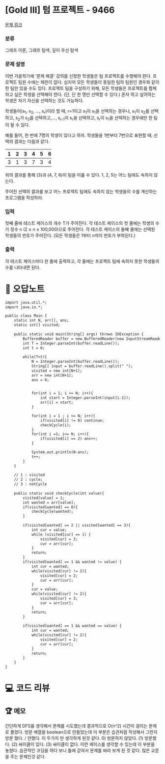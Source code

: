 # [Gold III] 텀 프로젝트 - 9466 

[문제 링크](https://www.acmicpc.net/problem/9466) 

### 분류

그래프 이론, 그래프 탐색, 깊이 우선 탐색

### 문제 설명

<p>이번 가을학기에 '문제 해결' 강의를 신청한 학생들은 텀 프로젝트를 수행해야 한다. 프로젝트 팀원 수에는 제한이 없다. 심지어 모든 학생들이 동일한 팀의 팀원인 경우와 같이 한 팀만 있을 수도 있다. 프로젝트 팀을 구성하기 위해, 모든 학생들은 프로젝트를 함께하고 싶은 학생을 선택해야 한다. (단, 단 한 명만 선택할 수 있다.) 혼자 하고 싶어하는 학생은 자기 자신을 선택하는 것도 가능하다.</p>

<p>학생들이(s<sub>1</sub>, s<sub>2</sub>, ..., s<sub>r</sub>)이라 할 때, r=1이고 s<sub>1</sub>이 s<sub>1</sub>을 선택하는 경우나, s<sub>1</sub>이 s<sub>2</sub>를 선택하고, s<sub>2</sub>가 s<sub>3</sub>를 선택하고,..., s<sub>r-1</sub>이 s<sub>r</sub>을 선택하고, s<sub>r</sub>이 s<sub>1</sub>을 선택하는 경우에만 한 팀이 될 수 있다.</p>

<p>예를 들어, 한 반에 7명의 학생이 있다고 하자. 학생들을 1번부터 7번으로 표현할 때, 선택의 결과는 다음과 같다.</p>

<table class="table table-bordered" style="width:30%">
	<thead>
		<tr>
			<th>1</th>
			<th>2</th>
			<th>3</th>
			<th>4</th>
			<th>5</th>
			<th>6</th>
			<th>7</th>
		</tr>
	</thead>
	<tbody>
		<tr>
			<td>3</td>
			<td>1</td>
			<td>3</td>
			<td>7</td>
			<td>3</td>
			<td>4</td>
			<td>6</td>
		</tr>
	</tbody>
</table>

<p>위의 결과를 통해 (3)과 (4, 7, 6)이 팀을 이룰 수 있다. 1, 2, 5는 어느 팀에도 속하지 않는다.</p>

<p>주어진 선택의 결과를 보고 어느 프로젝트 팀에도 속하지 않는 학생들의 수를 계산하는 프로그램을 작성하라.</p>

### 입력 

 <p>첫째 줄에 테스트 케이스의 개수 T가 주어진다. 각 테스트 케이스의 첫 줄에는 학생의 수가 정수 n (2 ≤ n ≤ 100,000)으로 주어진다. 각 테스트 케이스의 둘째 줄에는 선택된 학생들의 번호가 주어진다. (모든 학생들은 1부터 n까지 번호가 부여된다.)</p>

### 출력 

 <p>각 테스트 케이스마다 한 줄에 출력하고, 각 줄에는 프로젝트 팀에 속하지 못한 학생들의 수를 나타내면 된다.</p>



#  🚀  오답노트 

```diff
import java.util.*;
import java.io.*;

public class Main {
    static int N, arr[], ans;
    static int[] visited;
    
    public static void main(String[] args) throws IOException {
        BufferedReader buffer = new BufferedReader(new InputStreamReader(System.in));
        int T = Integer.parseInt(buffer.readLine());
        int t = 0;
        
        while(T>t){
            N = Integer.parseInt(buffer.readLine());
            String[] input = buffer.readLine().split(" ");
            visited = new int[N+1];
            arr = new int[N+1];
            ans = 0;

            
            for(int i = 1; i <= N; i++){
                int start = Integer.parseInt(input[i-1]);
                arr[i] = start;
            }

            for(int i = 1 ; i <= N; i++){
                if(visited[i] != 0) continue;
                checkCycle(i);
            }
            for(int i =1; i<= N; i++){
                if(visited[i] == 2) ans++;
            }

            System.out.println(N-ans);
            t++;
        }        
    }
    
    // 1 : visited
    // 2 : cycle;
    // 3 : notCycle
    
    public static void checkCycle(int value){
        visited[value] = 1;
        int wanted = arr[value];
        if(visited[wanted] == 0){
            checkCycle(wanted);  
        } 
        
        if(visited[wanted] == 2 || visited[wanted] == 3){
            int cur = value;
            while (visited[cur] == 1) {
                visited[cur] = 3;
                cur = arr[cur];
            }
            return;            
        }
        if(visited[wanted] == 1 && wanted != value) {
            int cur = wanted;
            while(visited[cur] != 2){
                visited[cur] = 2;
                cur = arr[cur];
            }
            cur = value;
            while(visited[cur] != 2){
                visited[cur] = 3;
                cur = arr[cur];
            }
            return;
        }
        
        if(visited[wanted] == 1 && wanted == value) {
            int cur = wanted;
            while(visited[cur] != 2){
                visited[cur] = 2;
                cur = arr[cur];
            }
            return;
        }
    }
}

```

# 💻 코드 리뷰




 ## 🏆 메모 

간단하게 DFS를 생각해서 문제를 시도했는데 결과적으로 O(n^2) 시간이 걸리는 문제로 풀었다.
방문 배열을 boolean으로 만들었는데 이 부분은 습관처럼 작성해서 그런지  방문 했다. / 안했다. 이 두가지 만 생각하게 된것 같다. 0) 방문하지 않았다. (1) 방문했다. (2) 싸이클이 있다. (3) 싸이클이 없다. 이런 케이스를 생각할 수 있는데 이 부분을 놓쳤다. 습관적인 코딩을 하다 보니 틀에 갇혀서 문제를 바라 보게 된 것 같다. 많은 교훈을 주는 문제인것 같다.
